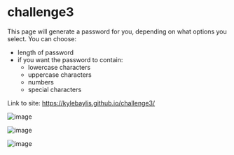 # challenge3

This page will generate a password for you, depending on what options you select. You can choose:
- length of password
- if you want the password to contain:
    - lowercase characters
    - uppercase characters
    - numbers
    - special characters

Link to site: https://kylebaylis.github.io/challenge3/

![image](https://user-images.githubusercontent.com/98971970/158031770-91661032-3b32-417a-a3b5-2b09083f7e1e.png)

![image](https://user-images.githubusercontent.com/98971970/158031783-cae2d6fb-1bc2-4487-8174-b0e62319ab2d.png)

![image](https://user-images.githubusercontent.com/98971970/158031797-c450efe8-f609-4da4-9baa-c775e149ea02.png)
